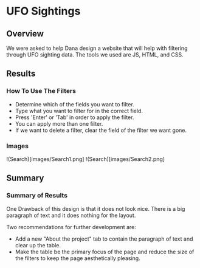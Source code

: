 
 # UFO Sightings

 ## Overview

We were asked to help Dana design a website that will help with filtering through UFO sighting data. The tools we used are JS, HTML, and CSS.

## Results

### How To Use The Filters

- Determine which of the fields you want to filter.
- Type what you want to filter for in the correct field.
- Press 'Enter' or 'Tab' in order to apply the filter.
- You can apply more than one filter.
- If we want to delete a filter, clear the field of the filter we want gone.

### Images

!(Search)[images/Search1.png]
!(Search)[images/Search2.png]

## Summary

### Summary of Results

One Drawback of this design is that it does not look nice. There is a big paragraph of text and it does nothing for the layout.

Two recommendations for further development are:
- Add a new "About the project" tab to contain the paragraph of text and clear up the table.
- Make the table be the primary focus of the page and reduce the size of the filters to keep the page aesthetically pleasing.
